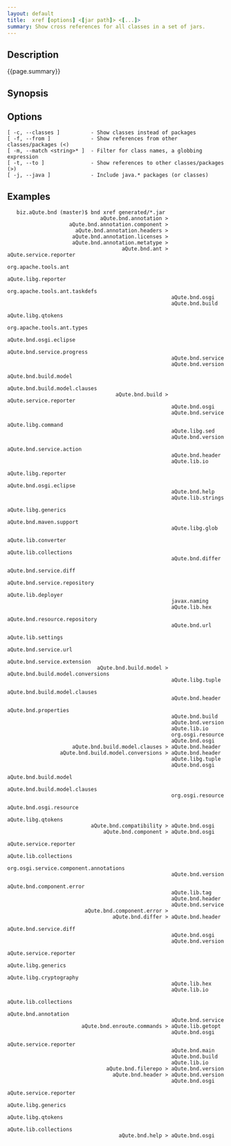```yaml
---
layout: default
title:  xref [options] <[jar path]> <[...]> 
summary: Show cross references for all classes in a set of jars.
---
```


## Description

{{page.summary}}

## Synopsis

## Options

	[ -c, --classes ]          - Show classes instead of packages
	[ -f, --from ]             - Show references from other classes/packages (<)
	[ -m, --match <string>* ]  - Filter for class names, a globbing expression
	[ -t, --to ]               - Show references to other classes/packages (>)
    [ -j, --java ]             - Include java.* packages (or classes)
    

## Examples
   
	   biz.aQute.bnd (master)$ bnd xref generated/*.jar
	                              aQute.bnd.annotation > 
	                    aQute.bnd.annotation.component > 
	                      aQute.bnd.annotation.headers > 
	                     aQute.bnd.annotation.licenses > 
	                     aQute.bnd.annotation.metatype > 
	                                     aQute.bnd.ant > aQute.service.reporter
	                                                     org.apache.tools.ant
	                                                     aQute.libg.reporter
	                                                     org.apache.tools.ant.taskdefs
	                                                     aQute.bnd.osgi
	                                                     aQute.bnd.build
	                                                     aQute.libg.qtokens
	                                                     org.apache.tools.ant.types
	                                                     aQute.bnd.osgi.eclipse
	                                                     aQute.bnd.service.progress
	                                                     aQute.bnd.service
	                                                     aQute.bnd.version
	                                                     aQute.bnd.build.model
	                                                     aQute.bnd.build.model.clauses
	                                   aQute.bnd.build > aQute.service.reporter
	                                                     aQute.bnd.osgi
	                                                     aQute.bnd.service
	                                                     aQute.libg.command
	                                                     aQute.libg.sed
	                                                     aQute.bnd.version
	                                                     aQute.bnd.service.action
	                                                     aQute.bnd.header
	                                                     aQute.lib.io
	                                                     aQute.libg.reporter
	                                                     aQute.bnd.osgi.eclipse
	                                                     aQute.bnd.help
	                                                     aQute.lib.strings
	                                                     aQute.libg.generics
	                                                     aQute.bnd.maven.support
	                                                     aQute.libg.glob
	                                                     aQute.lib.converter
	                                                     aQute.lib.collections
	                                                     aQute.bnd.differ
	                                                     aQute.bnd.service.diff
	                                                     aQute.bnd.service.repository
	                                                     aQute.lib.deployer
	                                                     javax.naming
	                                                     aQute.lib.hex
	                                                     aQute.bnd.resource.repository
	                                                     aQute.bnd.url
	                                                     aQute.lib.settings
	                                                     aQute.bnd.service.url
	                                                     aQute.bnd.service.extension
	                             aQute.bnd.build.model > aQute.bnd.build.model.conversions
	                                                     aQute.libg.tuple
	                                                     aQute.bnd.build.model.clauses
	                                                     aQute.bnd.header
	                                                     aQute.bnd.properties
	                                                     aQute.bnd.build
	                                                     aQute.bnd.version
	                                                     aQute.lib.io
	                                                     org.osgi.resource
	                                                     aQute.bnd.osgi
	                     aQute.bnd.build.model.clauses > aQute.bnd.header
	                 aQute.bnd.build.model.conversions > aQute.bnd.header
	                                                     aQute.libg.tuple
	                                                     aQute.bnd.osgi
	                                                     aQute.bnd.build.model
	                                                     aQute.bnd.build.model.clauses
	                                                     org.osgi.resource
	                                                     aQute.bnd.osgi.resource
	                                                     aQute.libg.qtokens
	                           aQute.bnd.compatibility > aQute.bnd.osgi
	                               aQute.bnd.component > aQute.bnd.osgi
	                                                     aQute.service.reporter
	                                                     aQute.lib.collections
	                                                     org.osgi.service.component.annotations
	                                                     aQute.bnd.version
	                                                     aQute.bnd.component.error
	                                                     aQute.lib.tag
	                                                     aQute.bnd.header
	                                                     aQute.bnd.service
	                         aQute.bnd.component.error > 
	                                  aQute.bnd.differ > aQute.bnd.header
	                                                     aQute.bnd.service.diff
	                                                     aQute.bnd.osgi
	                                                     aQute.bnd.version
	                                                     aQute.service.reporter
	                                                     aQute.libg.generics
	                                                     aQute.libg.cryptography
	                                                     aQute.lib.hex
	                                                     aQute.lib.io
	                                                     aQute.lib.collections
	                                                     aQute.bnd.annotation
	                                                     aQute.bnd.service
	                        aQute.bnd.enroute.commands > aQute.lib.getopt
	                                                     aQute.bnd.osgi
	                                                     aQute.service.reporter
	                                                     aQute.bnd.main
	                                                     aQute.bnd.build
	                                                     aQute.lib.io
	                                aQute.bnd.filerepo > aQute.bnd.version
	                                  aQute.bnd.header > aQute.bnd.version
	                                                     aQute.bnd.osgi
	                                                     aQute.service.reporter
	                                                     aQute.libg.generics
	                                                     aQute.libg.qtokens
	                                                     aQute.lib.collections
	                                    aQute.bnd.help > aQute.bnd.osgi
	   
